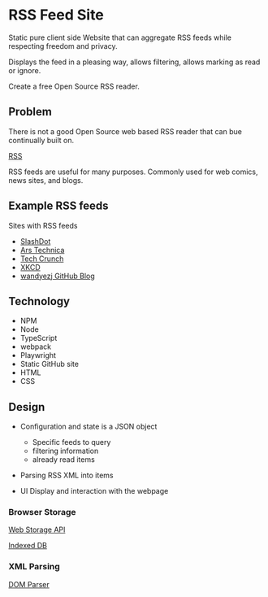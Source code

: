 # RSS Feed Site

Static pure client side Website that can aggregate RSS feeds while respecting freedom and privacy.

Displays the feed in a pleasing way, allows filtering, allows marking as read or ignore.

Create a free Open Source RSS reader.

## Problem

There is not a good Open Source web based RSS reader that can bue continually built on.

[RSS](https://en.wikipedia.org/wiki/RSS)

RSS feeds are useful for many purposes. Commonly used for web comics, news sites, and blogs.

## Example RSS feeds

Sites with RSS feeds

- [SlashDot](https://rss.slashdot.org/Slashdot/slashdotMain)
- [Ars Technica](https://arstechnica.com/feed/)
- [Tech Crunch](https://techcrunch.com/feed/)
- [XKCD](https://xkcd.com/rss.xml)
- [wandyezj GitHub Blog](https://wandyezj.github.io/feed)

## Technology

- NPM
- Node
- TypeScript
- webpack
- Playwright
- Static GitHub site
- HTML
- CSS

## Design

- Configuration and state is a JSON object
    - Specific feeds to query
    - filtering information
    - already read items

- Parsing RSS XML into items

- UI Display and interaction with the webpage

### Browser Storage

[Web Storage API](https://developer.mozilla.org/en-US/docs/Web/API/Web_Storage_API)

[Indexed DB](https://developer.mozilla.org/en-US/docs/Web/API/IndexedDB_API)

### XML Parsing

[DOM Parser](https://developer.mozilla.org/en-US/docs/Web/API/DOMParser)